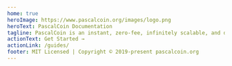 ```yaml
---
home: true
heroImage: https://www.pascalcoin.org/images/logo.png
heroText: PascalCoin Documentation
tagline: PascalCoin is an instant, zero-fee, infinitely scalable, and decentralized cryptocurrency with advanced privacy and smart contract capabilities.
actionText: Get Started →
actionLink: /guides/
footer: MIT Licensed | Copyright © 2019-present pascalcoin.org
---
```

